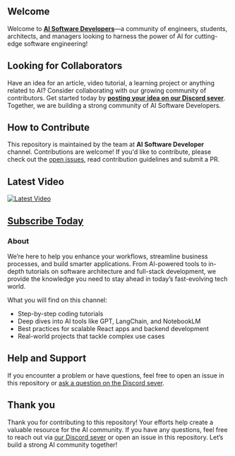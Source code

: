 ## Welcome

Welcome to **[AI Software Developers](https://www.youtube.com/@AISoftwareDevelopers)**—a community of engineers, students, architects, and managers looking to harness the power of AI for cutting-edge software engineering!

## Looking for Collaborators

Have an idea for an article, video tutorial, a learning project or anything related to AI? Consider collaborating with our growing community of contributors. Get started today by **[posting your idea on our Discord sever](https://discord.gg/eQXBaCvTA9)**. Together, we are building a strong community of AI Software Developers.

## How to Contribute

This repository is maintained by the team at **AI Software Developer** channel. Contributions are welcome! If you'd like to contribute, please check out the [open issues](https://github.com/aidev9/tuts/issues?q=is%3Aissue+is%3Aopen+label%3Acontributors), read contribution guidelines and submit a PR.

## Latest Video

[![Latest Video](https://img.youtube.com/vi/xVe87QpNE80/0.jpg)](https://www.youtube.com/watch?v=xVe87QpNE80)

## [Subscribe Today](https://www.youtube.com/@AISoftwareDevelopers)

### About

We’re here to help you enhance your workflows, streamline business processes, and build smarter applications. From AI-powered tools to in-depth tutorials on software architecture and full-stack development, we provide the knowledge you need to stay ahead in today’s fast-evolving tech world.

What you will find on this channel:

- Step-by-step coding tutorials
- Deep dives into AI tools like GPT, LangChain, and NotebookLM
- Best practices for scalable React apps and backend development
- Real-world projects that tackle complex use cases

## Help and Support

If you encounter a problem or have questions, feel free to open an issue in this repository or [ask a question on the Discord sever](https://discord.gg/eQXBaCvTA9).

## Thank you

Thank you for contributing to this repository! Your efforts help create a valuable resource for the AI community. If you have any questions, feel free to reach out via [our Discord sever](https://discord.gg/eQXBaCvTA9) or open an issue in this repository. Let’s build a strong AI community together!
